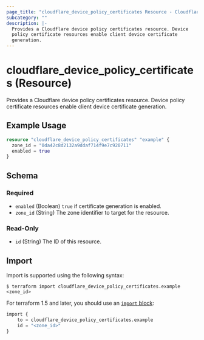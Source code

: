 ```yaml
---
page_title: "cloudflare_device_policy_certificates Resource - Cloudflare"
subcategory: ""
description: |-
  Provides a Cloudflare device policy certificates resource. Device
  policy certificate resources enable client device certificate
  generation.
---
```


# cloudflare_device_policy_certificates (Resource)

Provides a Cloudflare device policy certificates resource. Device
policy certificate resources enable client device certificate
generation.

## Example Usage

```terraform
resource "cloudflare_device_policy_certificates" "example" {
  zone_id = "0da42c8d2132a9ddaf714f9e7c920711"
  enabled = true
}
```
<!-- schema generated by tfplugindocs -->
## Schema

### Required

- `enabled` (Boolean) `true` if certificate generation is enabled.
- `zone_id` (String) The zone identifier to target for the resource.

### Read-Only

- `id` (String) The ID of this resource.

## Import

Import is supported using the following syntax:

```shell
$ terraform import cloudflare_device_policy_certificates.example <zone_id>
```

For terraform 1.5 and later, you should use an [`import` block](https://developer.hashicorp.com/terraform/language/import):
```terraform
import {
    to = cloudflare_device_policy_certificates.example
    id = "<zone_id>"
}
```

